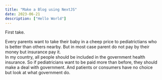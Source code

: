 ```yaml
---
title: "Make a Blog using NextJS"
date: 2023-06-21
description: ["Hello World"]   
---
```



First take.

Every parents want to take their baby in a cheep price to pediatrictians who is better than others nearby.
But in most case parent do not pay by their money but insurance pay it.  
In my country, all people should be included in the government health insurance.
So if pediatricians want to be paid more than before, they should make a deal with government.
And patients or consumers have no choice but look at what government do.
